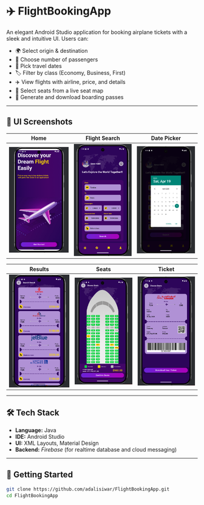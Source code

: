 # ✈️ FlightBookingApp

An elegant Android Studio application for booking airplane tickets with a sleek and intuitive UI. Users can:

- 🌍 Select origin & destination
- 👥 Choose number of passengers
- 📅 Pick travel dates
- 🏷️ Filter by class (Economy, Business, First)
- ✈️ View flights with airline, price, and details
- 💺 Select seats from a live seat map
- 📃 Generate and download boarding passes

---

## 📱 UI Screenshots

| Home | Flight Search | Date Picker |
|------|----------------|--------------|
| ![](screenshots/home.png) | ![](screenshots/search.png) | ![](screenshots/date.png) |

| Results | Seats | Ticket |
|---------|-------|--------|
| ![](screenshots/results.png) | ![](screenshots/seats.png) | ![](screenshots/ticket.png) |

---

## 🛠️ Tech Stack

- **Language:** Java  
- **IDE:** Android Studio  
- **UI:** XML Layouts, Material Design  
- **Backend:** *Firebase* (for realtime database and cloud messaging)

---

## 🚀 Getting Started

```bash
git clone https://github.com/adalisiwar/FlightBookingApp.git
cd FlightBookingApp
